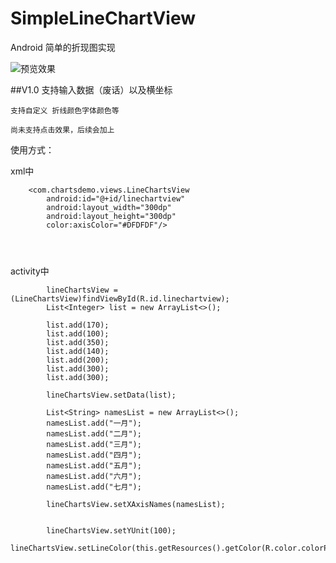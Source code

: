 # SimpleLineChartView

Android 简单的折现图实现

![预览效果](https://github.com/chrisArthas/SimpleLineChartView/raw/master/preview.png)

##V1.0 
    支持输入数据（废话）以及横坐标

    支持自定义 折线颜色字体颜色等

    尚未支持点击效果，后续会加上


使用方式：

xml中
```
    <com.chartsdemo.views.LineChartsView
        android:id="@+id/linechartview"
        android:layout_width="300dp"
        android:layout_height="300dp"
        color:axisColor="#DFDFDF"/>
      
      
      
```      
activity中
```
        lineChartsView = (LineChartsView)findViewById(R.id.linechartview);
        List<Integer> list = new ArrayList<>();

        list.add(170);
        list.add(100);
        list.add(350);
        list.add(140);
        list.add(200);
        list.add(300);
        list.add(300);

        lineChartsView.setData(list);

        List<String> namesList = new ArrayList<>();
        namesList.add("一月");
        namesList.add("二月");
        namesList.add("三月");
        namesList.add("四月");
        namesList.add("五月");
        namesList.add("六月");
        namesList.add("七月");

        lineChartsView.setXAxisNames(namesList);


        lineChartsView.setYUnit(100);
        lineChartsView.setLineColor(this.getResources().getColor(R.color.colorPrimaryDark));
```
 
